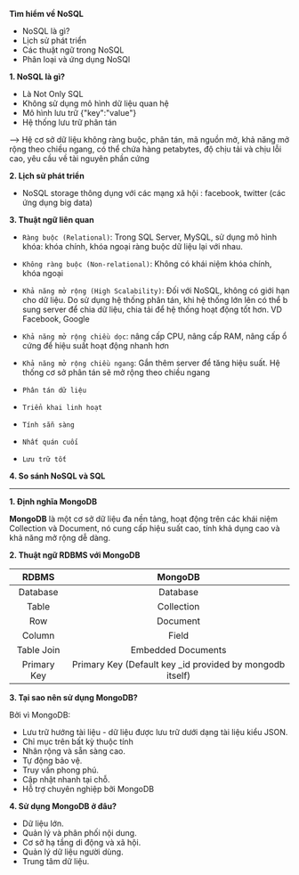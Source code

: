 
**Tìm hiểm về NoSQL** 
- NoSQL là gì?
- Lịch sử phát triển 
- Các thuật ngữ trong NoSQL 
- Phân loại và ứng dụng NoSQl 

**1. NoSQL là gì?**

- Là Not Only SQL 
- Không sử dụng mô hình dữ liệu quan hệ 
- Mô hình lưu trữ {"key":"value"}
- Hệ thống lưu trữ phân tán

--> Hệ cơ sở dữ liệu không ràng buộc, phân tán, mã nguồn mở, khả năng mở rộng theo chiều ngang, có thể chứa hàng petabytes, độ chịu tải và chịu lỗi cao, yêu cầu về tài nguyên phần cứng

**2. Lịch sử phát triển**

- NoSQL storage thông dụng với các mạng xã hội : facebook, twitter (các ứng dụng big data)

**3. Thuật ngữ liên quan**
- ```Ràng buộc (Relational)```: Trong SQL Server, MySQL, sử dụng mô hình khóa: khóa chính, khóa ngoại ràng buộc dữ liệu lại với nhau.

- ```Không ràng buộc (Non-relational)```: Không có khái niệm khóa chính, khóa ngoại

- ```Khả năng mở rộng (High Scalability)```: Đối với NoSQL, không có giới hạn cho dữ liệu. Do sử dụng hệ thống phân tán, khi hệ thống lớn lên có thể b sung server để chia dữ liệu, chia tải để hệ thống hoạt động tốt hơn. VD Facebook, Google

- ```Khả năng mở rộng chiều dọc```: nâng cấp CPU, nâng cấp RAM, nâng cấp ổ cứng để hiệu suất hoạt động nhanh hơn
- ```Khả năng mở rộng chiều ngang```: Gắn thêm server để tăng hiệu suất. Hệ thống cơ sở phân tán sẽ mở rộng theo chiều ngang

- ```Phân tán dữ liệu```
- ```Triển khai linh hoạt```
- ```Tính sẵn sàng```
- ```Nhất quán cuối```
- ```Lưu trữ tốt```

**4. So sánh NoSQL và SQL**



---

**1. Định nghĩa MongoDB**

**MongoDB** là một cơ sở dữ liệu đa nền tảng, hoạt động trên các khái niệm Collection và Document, nó cung cấp hiệu suất cao, tính khả dụng cao và khả năng mở rộng dễ dàng.

**2. Thuật ngữ RDBMS với MongoDB**

|RDBMS|MongoDB|
|:---:|:---:|
|Database|Database|
|Table|Collection|
|Row|Document|
|Column|Field|
|Table Join	|Embedded Documents|
|Primary Key|Primary Key (Default key _id provided by mongodb itself)|

**3. Tại sao nên sử dụng MongoDB?** 

Bởi vì MongoDB:

- Lưu trữ hướng tài liệu - dữ liệu được lưu trữ dưới dạng tài liệu kiểu JSON.
- Chỉ mục trên bất kỳ thuộc tính
- Nhân rộng và sẵn sàng cao.
- Tự động bảo vệ.
- Truy vấn phong phú.
- Cập nhật nhanh tại chỗ.
- Hỗ trợ chuyên nghiệp bởi MongoDB

**4. Sử dụng MongoDB ở đâu?**

- Dữ liệu lớn.
- Quản lý và phân phối nội dung.
- Cơ sở hạ tầng di động và xã hội.
- Quản lý dữ liệu người dùng.
- Trung tâm dữ liệu.
